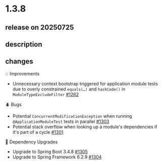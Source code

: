 # 1.3.8

## release on 20250725
## description
## changes
💡 Improvements

* Unnecessary context bootstrap triggered for application module tests due to overly constrained <code>equals(…)</code> and <code>hashCode()</code> in <code>ModuleTypeExcludeFilter</code> <a href="https://github.com/spring-projects/spring-modulith/issues/1262" data-hovercard-type="issue" data-hovercard-url="/spring-projects/spring-modulith/issues/1262/hovercard">#1262</a>

🪲 Bugs

* Potential <code>ConcurrentModificationException</code> when running <code>@ApplicationModuleTest</code> tests in parallel <a href="https://github.com/spring-projects/spring-modulith/issues/1303" data-hovercard-type="issue" data-hovercard-url="/spring-projects/spring-modulith/issues/1303/hovercard">#1303</a>
* Potential stack overflow when looking up a module's dependencies if it's part of a cycle <a href="https://github.com/spring-projects/spring-modulith/issues/1301" data-hovercard-type="issue" data-hovercard-url="/spring-projects/spring-modulith/issues/1301/hovercard">#1301</a>

🔨 Dependency Upgrades

* Upgrade to Spring Boot 3.4.8 <a href="https://github.com/spring-projects/spring-modulith/issues/1305" data-hovercard-type="issue" data-hovercard-url="/spring-projects/spring-modulith/issues/1305/hovercard">#1305</a>
* Upgrade to Spring Framework 6.2.9 <a href="https://github.com/spring-projects/spring-modulith/issues/1304" data-hovercard-type="issue" data-hovercard-url="/spring-projects/spring-modulith/issues/1304/hovercard">#1304</a>


